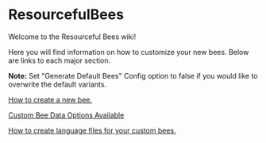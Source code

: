 # ResourcefulBees
 
Welcome to the Resourceful Bees wiki!

Here you will find information on how to customize your new bees. Below are links to each major section.

**Note:** Set "Generate Default Bees" Config option to false if you would like to overwrite the default variants.


[How to create a new bee.](https://github.com/Dungeon-Derps-Development/ResourcefulBees/wiki/Create-New-Bee)


[Custom Bee Data Options Available](https://github.com/Dungeon-Derps-Development/ResourcefulBees/wiki/Bee-Data)


[How to create language files for your custom bees.](https://github.com/Dungeon-Derps-Development/ResourcefulBees/wiki/Language-Files)
